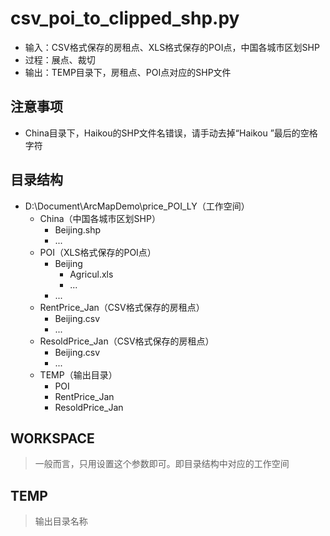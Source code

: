 # csv_poi_to_clipped_shp.py
- 输入：CSV格式保存的房租点、XLS格式保存的POI点，中国各城市区划SHP
- 过程：展点、裁切
- 输出：TEMP目录下，房租点、POI点对应的SHP文件

## 注意事项
- China目录下，Haikou的SHP文件名错误，请手动去掉“Haikou ”最后的空格字符

## 目录结构
- D:\Document\ArcMapDemo\price_POI_LY（工作空间）
    - China（中国各城市区划SHP）
        - Beijing.shp
        - ...
    - POI（XLS格式保存的POI点）
        - Beijing
            - Agricul.xls
            - ...
        - ...
    - RentPrice_Jan（CSV格式保存的房租点）
        - Beijing.csv
        - ...
    - ResoldPrice_Jan（CSV格式保存的房租点）
        - Beijing.csv
        - ...
    - TEMP（输出目录）
        - POI
        - RentPrice_Jan
        - ResoldPrice_Jan

## WORKSPACE
> 一般而言，只用设置这个参数即可。即目录结构中对应的工作空间

## TEMP
> 输出目录名称